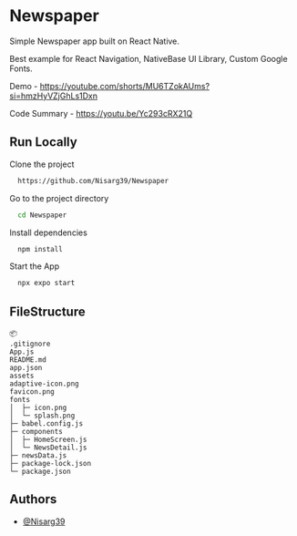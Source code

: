 
# Newspaper

Simple Newspaper app built on React Native.

Best example for React Navigation, NativeBase UI Library, Custom Google Fonts.

Demo - https://youtube.com/shorts/MU6TZokAUms?si=hmzHyVZjGhLs1Dxn

Code Summary - https://youtu.be/Yc293cRX21Q

## Run Locally

Clone the project

```bash
  https://github.com/Nisarg39/Newspaper
```

Go to the project directory

```bash
  cd Newspaper
```

Install dependencies

```bash
  npm install
```

Start the App

```bash
  npx expo start
```


## FileStructure

```
📦 
.gitignore
App.js
README.md
app.json
assets
adaptive-icon.png
favicon.png
fonts
│  ├─ icon.png
│  └─ splash.png
├─ babel.config.js
├─ components
│  ├─ HomeScreen.js
│  └─ NewsDetail.js
├─ newsData.js
├─ package-lock.json
└─ package.json
```


## Authors

- [@Nisarg39](https://github.com/Nisarg39)

